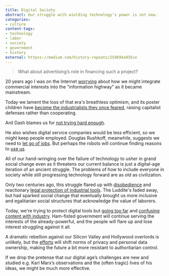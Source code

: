 ```yaml
---
title: Digital Society
abstract: Our struggle with wielding technology’s power is not new.
categories:
- culture
content-tags:
- technology
- labor
- society
- government
- history
external: httpss://medium.com/history-repeats/25d694a035ce
---
```


> What about advertising’s role in financing such a project?

20 years ago I was on the Internet [worrying](https://groups.google.com/d/msg/alt.cyberpunk.tech/4PIqeX5baJI/cw1D7r1FFccJ) about how we might integrate commercial interests into the "information highway" as it became mainstream.

Today we lament the loss of that era's breathless optimism, and its poster children have [become the industrialists they once feared](https://safelyignored.com/google-incentives), raising capitalist defenses rather than cooperating.

Anil Dash blames us for [not trying hard enough](http://dashes.com/anil/2013/04/harvard.html).

He also wishes digital service companies would be less efficient, so we might keep people employed. Douglas Rushkoff, meanwhile, suggests we need to [let go of jobs](http://www.hyperink.com/Last-Day-Of-Workdouglas-Rushkoff-b7682E0EABFa11). But perhaps the robots will continue finding reasons to [use us](https://hans.gerwitz.com/2006/08/25/meat-based-web-services.html).

All of our hand-wringing over the failure of technology to usher in grand social change even as it threatens our current balance is just a digital-age iteration of an ancient struggle. The problems of how to include everyone in society while still progressing technology forward are as old as civilization.

Only two centuries ago, this struggle flared up with [disobedience](http://www.smithsonianmag.com/history-archaeology/What-the-Luddites-Really-Fought-Against.html) and reactionary [legal protection of industrial tools](http://en.wikipedia.org/wiki/Destruction_of_Stocking_Frames,_etc._Act_1812). The Luddite's faded away, but had sparked social change that eventually brought us more inclusive and egalitarian social structures that acknowledge the value of laborers.

Today, we're trying to protect digital tools but [going too far](http://en.wikipedia.org/wiki/Computer_Fraud_and_Abuse_Act) and [confusing content with industry](https://www.eff.org/deeplinks/2013/05/copyright-provisions-tpp-would-stifle-innovation-and-impede-economy). Ham-fisted government will continue serving the interests of the already-powerful, and the people will flare up and lose interest struggling against it all.

A dramatic rebellion against our Silicon Valley and Hollywood overlords is unlikely, but the [efforts](https://www.eff.org/) will shift norms of privacy and personal data ownership, making the future a bit more resistant to authoritarian control.

If we drop the pretense that our digital age’s challenges are new and studied e.g. Karl Marx’s observations and the (often tragic) lives of his ideas, we might be much more effective.

